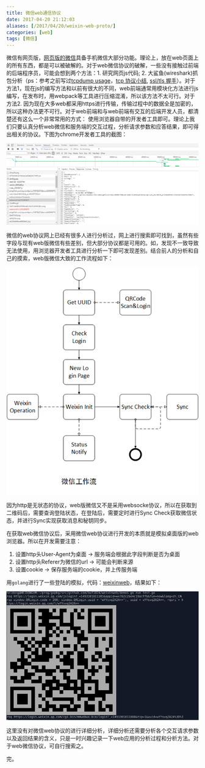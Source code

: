 ```yaml
---
title: 微信web通信协议
date: 2017-04-20 21:12:03
aliases: [/2017/04/20/weixin-web-proto/]
categories: [web]
tags: [微信]
---
```

微信有网页版，[网页版的微信](https://wx.qq.com/)具备手机微信大部分功能。理论上，放在web页面上的所有东西，都是可以被破解的。对于web微信协议的破解，一些没有接触过前端的后端程序员，可能会想到两个方法：1. 研究网页js代码; 2. 大鲨鱼(wireshark)抓包分析（ps：参考之前写过[tcpdump usage](https://luoguochun.cn/2015/07/25/tcpdump-usage/)，[tcp 协议小结](https://luoguochun.cn/2016/09/23/tcp-fuck/), [ssl/tls 握手](https://luoguochun.cn/2016/11/16/https-handshake/)）。对于方法1，现在js的编写方法和以前有很大的不同，web前端通常用模块化方法进行js编写，在发布时，用webpack等工具进行压缩混淆，所以该方法不太可行。对于方法2. 因为现在大多web都采用https进行传输，传输过程中的数据全是加密的，所以这种办法更不可行。对于web前端和与web前端有交互的后端开发人员，都清楚还有这么一个非常常用的方式： 使用浏览器自带的开发者工具即可。理论上我们只要认真分析web微信和服务端的交互过程，分析请求参数和应答结果，即可得出相关的协议。下图为chrome开发者工具的截图：

![chrome微信](/img/weixin/weixinchrome.png)

微信的web协议网上已经有很多人进行分析过，网上进行搜索即可找到，虽然有些字段与现有web版微信有些差别，但大部分协议都是可用的。如，发现不一致导致无法使用，用浏览器开发者工具进行分析一下即可发现差别。结合前人的分析和自己的摸索，web版微信大致的工作流程如下：

![chrome微信](/img/weixin/weixinweb.png)

因为http是无状态的协议，web版微信又不是采用websocke协议，所以在获取到二维码后，需要查询登陆状态，在登陆后，需要定时进行Sync Check获取微信状态，并进行Sync实现获取消息和秘钥同步。

在获取web微信协议后，采用微信web协议进行开发的本质就是模拟桌面版的web浏览器。所以在开发需要注意：

1. 设置http头User-Agent为桌面        -> 服务端会根据此字段判断是否为桌面
2. 设置http头Referer为微信的url      -> 可能会判断来源
3. 设置cookie                       -> 保存服务端的cookie，并上传服务端   

用`golang`进行了一些登陆的模拟，代码：[weixinweb](https://github.com/buf1024/weixinweb)，结果如下：

![微信登陆模拟](/img/weixin/weixinsim.png)

这里没有对微信web协议的进行详细分析，详细分析还需要分析各个交互请求参数以及返回结果的含义，只是一时兴趣记录一下web应用的分析过程和分析方法。对于web微信协议，可自行搜索之。

完。

